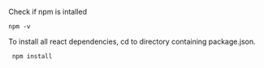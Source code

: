 Check if npm is intalled

```npm -v```

To install all react dependencies, cd to directory containing package.json. 

``` npm install```